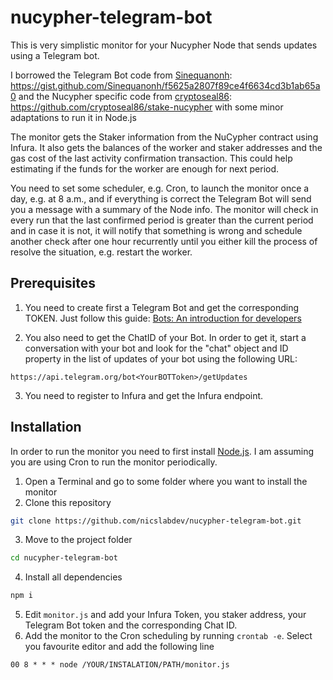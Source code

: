 # nucypher-telegram-bot

This is very simplistic monitor for your Nucypher Node that sends updates using a Telegram bot.

I borrowed the Telegram Bot code from [Sinequanonh](https://gist.github.com/Sinequanonh): https://gist.github.com/Sinequanonh/f5625a2807f89ce4f6634cd3b1ab65a0 and the Nucypher specific code from [cryptoseal86](https://github.com/cryptoseal86): https://github.com/cryptoseal86/stake-nucypher with some minor adaptations to run it in Node.js

The monitor gets the Staker information from the NuCypher contract using Infura. It also gets the balances of the worker and staker addresses and the gas cost of the last activity confirmation transaction. This could help estimating if the funds for the worker are enough for next period.

You need to set some scheduler, e.g. Cron, to launch the monitor once a day, e.g. at 8 a.m., and if everything is correct the Telegram Bot will send you a message with a summary of the Node info. The monitor will check in every run that the last confirmed period is greater than the current period and in case it is not, it will notify that something is wrong and schedule another check after one hour recurrently until you either kill the process of resolve the situation, e.g. restart the worker.

## Prerequisites

1. You need to create first a Telegram Bot and get the corresponding TOKEN. Just follow this guide: [Bots: An introduction for developers](https://core.telegram.org/bots)

2. You also need to get the ChatID of your Bot. In order to get it, start a conversation with your bot and look for the "chat" object and ID property in the list of updates of your bot using the following URL:
```
https://api.telegram.org/bot<YourBOTToken>/getUpdates
```

3. You need to register to Infura and get the Infura endpoint. 

## Installation

In order to run the monitor you need to first install [Node.js](https://nodejs.org/). I am assuming you are using Cron to run the monitor periodically.

1. Open a Terminal and go to some folder where you want to install the monitor
2. Clone this repository
```bash
git clone https://github.com/nicslabdev/nucypher-telegram-bot.git
```
3. Move to the project folder
```bash
cd nucypher-telegram-bot
```
4. Install all dependencies
```bash
npm i
```
5. Edit `monitor.js` and add your Infura Token, you staker address, your Telegram Bot token and the corresponding Chat ID.
6. Add the monitor to the Cron scheduling by running `crontab -e`. Select you favourite editor and add the following line 
```
00 8 * * * node /YOUR/INSTALATION/PATH/monitor.js
```
